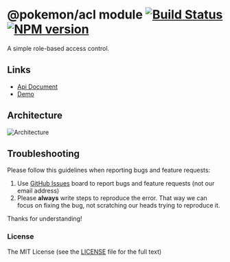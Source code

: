 # @pokemon/acl module [![Build Status](https://img.shields.io/travis/1ziton/pokemon/master.svg?style=flat-square)](https://travis-ci.org/1ziton/pokemon) [![NPM version](https://img.shields.io/npm/v/@pokemon/acl.svg?style=flat-square)](https://www.npmjs.com/package/@pokemon/acl)

A simple role-based access control.

## Links

- [Api Document](https://1ziton.com/acl)
- [Demo](//1ziton.github.io/1ziton/)

## Architecture

![Architecture](https://raw.githubusercontent.com/1ziton/pokemon/master/_screenshot/architecture.png)

## Troubleshooting

Please follow this guidelines when reporting bugs and feature requests:

1. Use [GitHub Issues](https://github.com/1ziton/pokemon/issues) board to report bugs and feature requests (not our email address)
2. Please **always** write steps to reproduce the error. That way we can focus on fixing the bug, not scratching our heads trying to reproduce it.

Thanks for understanding!

### License

The MIT License (see the [LICENSE](https://github.com/1ziton/pokemon/blob/master/LICENSE) file for the full text)
